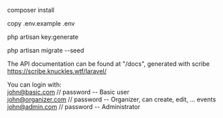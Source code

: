 composer install

copy .env.example .env

php artisan key:generate

php artisan migrate --seed

The API documentation can be found at "/docs", generated with scribe https://scribe.knuckles.wtf/laravel/

You can login with:  
john@basic.com // password -- Basic user  
john@organizer.com // password -- Organizer, can create, edit, ... events  
john@admin.com // password -- Administrator  
